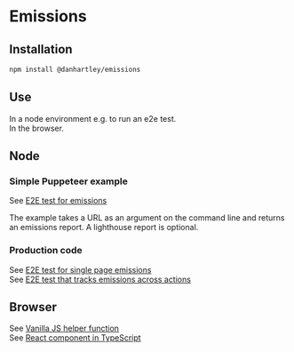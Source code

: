 # Emissions

## Installation


```bash
npm install @danhartley/emissions
```

## Use

In a node environment e.g. to run an e2e test.  
In the browser.

## Node

### Simple Puppeteer example

See [E2E test for emissions](https://github.com/danhartley/emissions-js-node-test)

The example takes a URL as an argument on the command line and returns an emissions report. A lighthouse report is optional.

### Production code

See [E2E test for single page emissions](https://github.com/danhartley/fieldnotes/blob/main/public/tests/read-fieldnotes/read-fieldnotes-page.js)  
See [E2E test that tracks emissions across actions](https://github.com/danhartley/fieldnotes/blob/main/public/tests/read-fieldnotes/read-fieldnotes-tracker.js)

## Browser

See [Vanilla JS helper function](https://github.com/danhartley/fieldnotes/blob/main/public/emissions/emissions.js)  
See [React component in TypeScript](https://github.com/danhartley/the-public-good/blob/main/components/emissions/emissions.tsx)
